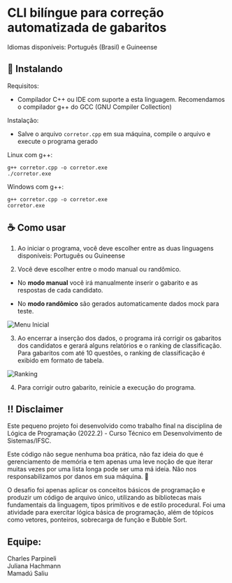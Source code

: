 # CLI bilíngue para correção automatizada de gabaritos

Idiomas disponíveis: Português (Brasil) e Guineense


## 🚀 Instalando

Requisitos:
- Compilador C++ ou IDE com suporte a esta linguagem. Recomendamos o compilador g++ do GCC (GNU Compiler Collection)

Instalação:
- Salve o arquivo `corretor.cpp` em sua máquina, compile o arquivo e execute o programa gerado

Linux com g++:

```
g++ corretor.cpp -o corretor.exe
./corretor.exe
```

Windows com g++:

```
g++ corretor.cpp -o corretor.exe
corretor.exe
```

## ☕ Como usar

1. Ao iniciar o programa, você deve escolher entre as duas linguagens disponíveis: Português ou Guineense

2. Você deve escolher entre o modo manual ou randômico.

  - No **modo manual** você irá manualmente inserir o gabarito e as respostas de cada candidato.

  - No **modo randômico** são gerados automaticamente dados mock para teste.

![Menu Inicial](https://github.com/juhachmann/correcao_gabaritos/blob/main/menu_inicial.png) 

3. Ao encerrar a inserção dos dados, o programa irá corrigir os gabaritos dos candidatos e gerará alguns relatórios e o ranking de classificação. Para gabaritos com até 10 questões, o ranking de classificação é exibido em formato de tabela.

 ![Ranking](https://github.com/juhachmann/correcao_gabaritos/blob/main/relatorio.png) 

4. Para corrigir outro gabarito, reinicie a execução do programa. 


## ‼️ Disclaimer

Este pequeno projeto foi desenvolvido como trabalho final na disciplina de Lógica de Programação (2022.2) - Curso Técnico em Desenvolvimento de Sistemas/IFSC. 

Este código não segue nenhuma boa prática, não faz ideia do que é gerenciamento de memória e tem apenas uma leve noção de que iterar muitas vezes por uma lista longa pode ser uma má ideia. Não nos responsabilizamos por danos em sua máquina. 🧯

O desafio foi apenas aplicar os conceitos básicos de programação e produzir um código de arquivo único, utilizando as bibliotecas mais fundamentais da linguagem, tipos primitivos e de estilo procedural. Foi uma atividade para exercitar lógica básica de programação, além de tópicos como vetores, ponteiros, sobrecarga de função e Bubble Sort. 


## Equipe: 
Charles Parpineli<br>
Juliana Hachmann<br>
Mamadú Saliu<br>

